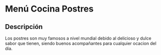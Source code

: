 # Menú Cocina Postres

## Descripción
Los postres son muy famosos a nivel mundial debido al delicioso y dulce sabor que tienen, siendo buenos acompañantes para cualquier ocacion del día.

